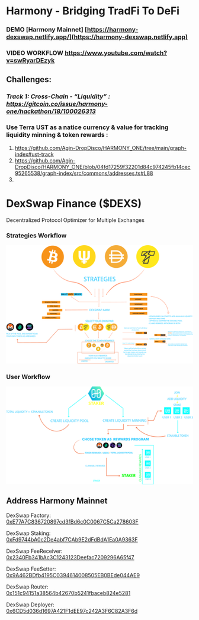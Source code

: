 
# **Harmony - Bridging TradFi To DeFi**


### **DEMO [Harmony Mainnet]** **[https://harmony-dexswap.netlify.app/](https://harmony-dexswap.netlify.app)**

### **VIDEO WORKFLOW** **https://www.youtube.com/watch?v=swRyarDEzyk**


## Challenges: 

### *Track 1: Cross-Chain - “Liquidity” : https://gitcoin.co/issue/harmony-one/hackathon/18/100026313*

### Use Terra UST as a natice currency & value for tracking liquidity minning & token rewards : 

1. https://github.com/Agin-DropDisco/HARMONY_ONE/tree/main/graph-index#ust-track
2. https://github.com/Agin-DropDisco/HARMONY_ONE/blob/04fd17259f32201d84c974245fb14cec95265538/graph-index/src/commons/addresses.ts#L88
3. 


# DexSwap Finance ($DEXS)

Decentralized Protocol Optimizer for Multiple Exchanges


### Strategies Workflow
<p align="center">
 <img src="./DATA-DIAGRAM.png">
 </P>

### User Workflow
<p align="center">
 <img src="./flow_staker@2x.png">
 </p>
 


## Address Harmony Mainnet

DexSwap Factory:  
[0xE77A7C836720897cd3fBd6c0C0067C5Ca278603F](https://explorer.harmony.one/address/0xE77A7C836720897cd3fBd6c0C0067C5Ca278603F)


DexSwap Staking:  
[0xFd9744bA0c2De4abf7CAb9E2dFdBdA1Ea0A9363F](https://explorer.harmony.one/address/0xFd9744bA0c2De4abf7CAb9E2dFdBdA1Ea0A9363F)


DexSwap FeeReceiver:  
[0x2340Fb341bAc3C1243123Deefac7209296A65f47](https://explorer.harmony.one/address/0x2340Fb341bAc3C1243123Deefac7209296A65f47)


DexSwap FeeSetter:  
[0x9A462BDfb4195C0394614008505EB0BEde044AE9](https://explorer.harmony.one/address/0x9A462BDfb4195C0394614008505EB0BEde044AE9)


DexSwap Router:  
[0x151c94151a38564b42670b5241fbaceb824e5281](https://explorer.harmony.one/address/0x151c94151a38564b42670b5241fbaceb824e5281)


DexSwap Deployer:  
[0x6CD5d036d1697A421F1dEE97c242A3F6C82A3F6d](https://explorer.harmony.one/address/0x6CD5d036d1697A421F1dEE97c242A3F6C82A3F6d)

